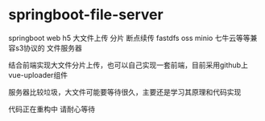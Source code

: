 # springboot-file-server
springboot web h5 大文件上传 分片 断点续传 fastdfs oss minio 七牛云等等兼容s3协议的 文件服务器

结合前端实现大文件分片上传，也可以自己实现一套前端，目前采用github上vue-uploader组件

服务器比较垃圾，大文件可能要等待很久，主要还是学习其原理和代码实现

代码正在重构中 请耐心等待
